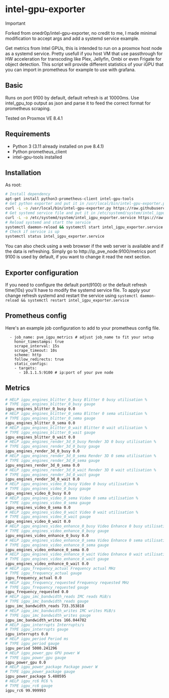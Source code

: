 # intel-gpu-exporter

> [!IMPORTANT]
> Forked from onedr0p/intel-gpu-exporter, no credit to me, I made minimal modification to accept args and add a systemd service example.

Get metrics from Intel GPUs, this is intended to run on a proxmox host node as a systemd service. Pretty usefull if you host VM that use passthrough for HW acceleration for transcoding like Plex, Jellyfin, Ombi or even Frigate for object detection. This script will provide different statistics of your iGPU that you can import in prometheus for example to use with grafana.

## Basic

Runs on port 9100 by default, default refresh is at 10000ms. Use intel_gpu_top output as json and parse it to feed the correct format for prometheus scraping.

Tested on Proxmox VE 8.4.1

## Requirements
- Python 3 (3.11 already installed on pve 8.4.1)
- Python prometheus_client 
- intel-gpu-tools installed

## Installation

As root:
```bash
# Install dependency
apt-get install python3-prometheus-client intel-gpu-tools
# Get python exporter and put it in /usr/local/bin/intel-gpu-exporter.py on your filesystem
curl -L -o /usr/local/bin/intel-gpu-exporter.py https://raw.githubusercontent.com/arsenicks/proxmox-intel-igpu-exporter/refs/heads/main/intel-gpu-exporter.py
# Get systemd service file and put it in /etc/systemd/system/intel_igpu_exporter.service on your filesystem
curl -L -o /etc/systemd/system/intel_igpu_exporter.service https://raw.githubusercontent.com/arsenicks/proxmox-intel-igpu-exporter/refs/heads/main/intel_igpu_exporter.service
# Reload systemd and start the service
systemctl daemon-reload && systemctl start intel_igpu_exporter.service
# Check if service is up
systemctl status intel_igpu_exporter.service
```
You can also check using a web browser if the web server is available and if the data is refreshing. 
Simply go to http://ip_pve_node:9100/metrics port 9100 is used by default, if you want to change it read the next section.


## Exporter configuration
If you need to configure the default port(9100) or the default refresh time(10s) you'll have to modify the systemd service file. 
To apply your change  refresh systemd and restart the service using `systemctl daemon-reload && systemctl restart intel_igpu_exporter.service`

## Prometheus config
Here's an example job configuration to add to your prometheus config file.
```
  - job_name: pve_igpu_metrics # adjust job_name to fit your setup
    honor_timestamps: true
    scrape_interval: 15s
    scrape_timeout: 10s
    scheme: http
    follow_redirects: true
    static_configs:
    - targets:
      - 10.1.1.5:9100 # ip:port of your pve node
```

## Metrics

```bash
# HELP igpu_engines_blitter_0_busy Blitter 0 busy utilisation %
# TYPE igpu_engines_blitter_0_busy gauge
igpu_engines_blitter_0_busy 0.0
# HELP igpu_engines_blitter_0_sema Blitter 0 sema utilisation %
# TYPE igpu_engines_blitter_0_sema gauge
igpu_engines_blitter_0_sema 0.0
# HELP igpu_engines_blitter_0_wait Blitter 0 wait utilisation %
# TYPE igpu_engines_blitter_0_wait gauge
igpu_engines_blitter_0_wait 0.0
# HELP igpu_engines_render_3d_0_busy Render 3D 0 busy utilisation %
# TYPE igpu_engines_render_3d_0_busy gauge
igpu_engines_render_3d_0_busy 0.0
# HELP igpu_engines_render_3d_0_sema Render 3D 0 sema utilisation %
# TYPE igpu_engines_render_3d_0_sema gauge
igpu_engines_render_3d_0_sema 0.0
# HELP igpu_engines_render_3d_0_wait Render 3D 0 wait utilisation %
# TYPE igpu_engines_render_3d_0_wait gauge
igpu_engines_render_3d_0_wait 0.0
# HELP igpu_engines_video_0_busy Video 0 busy utilisation %
# TYPE igpu_engines_video_0_busy gauge
igpu_engines_video_0_busy 0.0
# HELP igpu_engines_video_0_sema Video 0 sema utilisation %
# TYPE igpu_engines_video_0_sema gauge
igpu_engines_video_0_sema 0.0
# HELP igpu_engines_video_0_wait Video 0 wait utilisation %
# TYPE igpu_engines_video_0_wait gauge
igpu_engines_video_0_wait 0.0
# HELP igpu_engines_video_enhance_0_busy Video Enhance 0 busy utilisation %
# TYPE igpu_engines_video_enhance_0_busy gauge
igpu_engines_video_enhance_0_busy 0.0
# HELP igpu_engines_video_enhance_0_sema Video Enhance 0 sema utilisation %
# TYPE igpu_engines_video_enhance_0_sema gauge
igpu_engines_video_enhance_0_sema 0.0
# HELP igpu_engines_video_enhance_0_wait Video Enhance 0 wait utilisation %
# TYPE igpu_engines_video_enhance_0_wait gauge
igpu_engines_video_enhance_0_wait 0.0
# HELP igpu_frequency_actual Frequency actual MHz
# TYPE igpu_frequency_actual gauge
igpu_frequency_actual 0.0
# HELP igpu_frequency_requested Frequency requested MHz
# TYPE igpu_frequency_requested gauge
igpu_frequency_requested 0.0
# HELP igpu_imc_bandwidth_reads IMC reads MiB/s
# TYPE igpu_imc_bandwidth_reads gauge
igpu_imc_bandwidth_reads 733.353818
# HELP igpu_imc_bandwidth_writes IMC writes MiB/s
# TYPE igpu_imc_bandwidth_writes gauge
igpu_imc_bandwidth_writes 166.044782
# HELP igpu_interrupts Interrupts/s
# TYPE igpu_interrupts gauge
igpu_interrupts 0.0
# HELP igpu_period Period ms
# TYPE igpu_period gauge
igpu_period 5000.241296
# HELP igpu_power_gpu GPU power W
# TYPE igpu_power_gpu gauge
igpu_power_gpu 0.0
# HELP igpu_power_package Package power W
# TYPE igpu_power_package gauge
igpu_power_package 5.480595
# HELP igpu_rc6 RC6 %
# TYPE igpu_rc6 gauge
igpu_rc6 99.999993
```